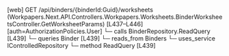 [web] GET /api/binders/{binderId:Guid}/worksheets  (Workpapers.Next.API.Controllers.Workpapers.Worksheets.BinderWorksheetsController.GetWorksheetParams)  [L437–L446] [auth=AuthorizationPolicies.User]
  └─ calls BinderRepository.ReadQuery [L439]
  └─ queries Binder [L439]
    └─ reads_from Binders
  └─ uses_service IControlledRepository<Binder>
    └─ method ReadQuery [L439]

